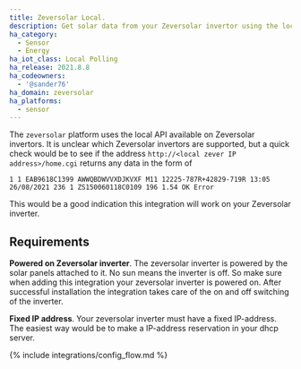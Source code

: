 ```yaml
---
title: Zeversolar Local.
description: Get solar data from your Zeversolar invertor using the local API.
ha_category:
  - Sensor
  - Energy
ha_iot_class: Local Polling
ha_release: 2021.8.8
ha_codeowners:
  - '@sander76'
ha_domain: zeversolar
ha_platforms:
  - sensor
---
```


The `zeversolar` platform uses the local API available on Zeversolar invertors.
It is unclear which Zeversolar invertors are supported, but a quick check would be to see if the address `http://<local zever IP address>/home.cgi` returns any data in the form of

```shell
1 1 EAB9618C1399 AWWQBDWVVXDJKVXF M11 12225-787R+42829-719R 13:05 26/08/2021 236 1 ZS150060118C0109 196 1.54 OK Error 
```

This would be a good indication this integration will work on your Zeversolar inverter.

## Requirements

**Powered on Zeversolar inverter**. The zeversolar inverter is powered by the solar panels attached to it. No sun means the inverter is off. So make sure when adding this integration your zeversolar inverter is powered on. After successful installation the integration takes care of the on and off switching of the inverter.

**Fixed IP address**. Your zeversolar inverter must have a fixed IP-address. The easiest way would be to make a IP-address reservation in your dhcp server.

{% include integrations/config_flow.md %}
